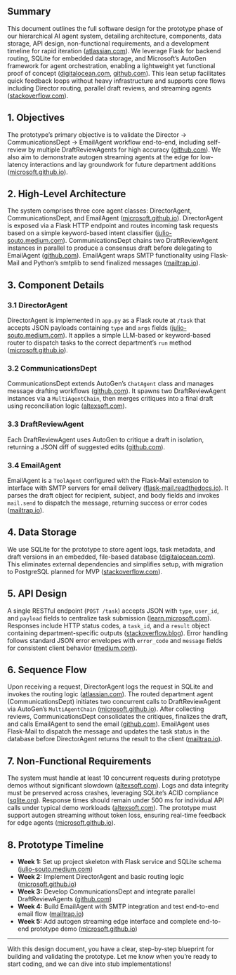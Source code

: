 ## Summary

This document outlines the full software design for the prototype phase of our hierarchical AI agent system, detailing architecture, components, data storage, API design, non-functional requirements, and a development timeline for rapid iteration ([atlassian.com][1]). We leverage Flask for backend routing, SQLite for embedded data storage, and Microsoft’s AutoGen framework for agent orchestration, enabling a lightweight yet functional proof of concept ([digitalocean.com][2], [github.com][3]). This lean setup facilitates quick feedback loops without heavy infrastructure and supports core flows including Director routing, parallel draft reviews, and streaming agents ([stackoverflow.com][4]).

## 1. Objectives

The prototype’s primary objective is to validate the Director → CommunicationsDept → EmailAgent workflow end-to-end, including self-review by multiple DraftReviewAgents for high accuracy ([github.com][5]). We also aim to demonstrate autogen streaming agents at the edge for low-latency interactions and lay groundwork for future department additions ([microsoft.github.io][6]).

## 2. High-Level Architecture

The system comprises three core agent classes: DirectorAgent, CommunicationsDept, and EmailAgent ([microsoft.github.io][6]). DirectorAgent is exposed via a Flask HTTP endpoint and routes incoming task requests based on a simple keyword-based intent classifier ([julio-souto.medium.com][7]). CommunicationsDept chains two DraftReviewAgent instances in parallel to produce a consensus draft before delegating to EmailAgent ([github.com][5]). EmailAgent wraps SMTP functionality using Flask-Mail and Python’s smtplib to send finalized messages ([mailtrap.io][8]).

## 3. Component Details

### 3.1 DirectorAgent

DirectorAgent is implemented in `app.py` as a Flask route at `/task` that accepts JSON payloads containing `type` and `args` fields ([julio-souto.medium.com][7]). It applies a simple LLM-based or keyword-based router to dispatch tasks to the correct department’s `run` method ([microsoft.github.io][9]).

### 3.2 CommunicationsDept

CommunicationsDept extends AutoGen’s `ChatAgent` class and manages message drafting workflows ([github.com][3]). It spawns two DraftReviewAgent instances via a `MultiAgentChain`, then merges critiques into a final draft using reconciliation logic ([altexsoft.com][10]).

### 3.3 DraftReviewAgent

Each DraftReviewAgent uses AutoGen to critique a draft in isolation, returning a JSON diff of suggested edits ([github.com][5]).

### 3.4 EmailAgent

EmailAgent is a `ToolAgent` configured with the Flask-Mail extension to interface with SMTP servers for email delivery ([flask-mail.readthedocs.io][11]). It parses the draft object for recipient, subject, and body fields and invokes `mail.send` to dispatch the message, returning success or error codes ([mailtrap.io][12]).

## 4. Data Storage

We use SQLite for the prototype to store agent logs, task metadata, and draft versions in an embedded, file-based database ([digitalocean.com][2]). This eliminates external dependencies and simplifies setup, with migration to PostgreSQL planned for MVP ([stackoverflow.com][4]).

## 5. API Design

A single RESTful endpoint (`POST /task`) accepts JSON with `type`, `user_id`, and `payload` fields to centralize task submission ([learn.microsoft.com][13]). Responses include HTTP status codes, a `task_id`, and a `result` object containing department-specific outputs ([stackoverflow.blog][14]). Error handling follows standard JSON error envelopes with `error_code` and `message` fields for consistent client behavior ([medium.com][15]).

## 6. Sequence Flow

Upon receiving a request, DirectorAgent logs the request in SQLite and invokes the routing logic ([atlassian.com][1]). The routed department agent (CommunicationsDept) initiates two concurrent calls to DraftReviewAgent via AutoGen’s `MultiAgentChain` ([microsoft.github.io][6]). After collecting reviews, CommunicationsDept consolidates the critiques, finalizes the draft, and calls EmailAgent to send the email ([github.com][5]). EmailAgent uses Flask-Mail to dispatch the message and updates the task status in the database before DirectorAgent returns the result to the client ([mailtrap.io][8]).

## 7. Non-Functional Requirements

The system must handle at least 10 concurrent requests during prototype demos without significant slowdown ([altexsoft.com][16]). Logs and data integrity must be preserved across crashes, leveraging SQLite’s ACID compliance ([sqlite.org][17]). Response times should remain under 500 ms for individual API calls under typical demo workloads ([altexsoft.com][16]). The prototype must support autogen streaming without token loss, ensuring real-time feedback for edge agents ([microsoft.github.io][6]).

## 8. Prototype Timeline

* **Week 1:** Set up project skeleton with Flask service and SQLite schema ([julio-souto.medium.com][7])
* **Week 2:** Implement DirectorAgent and basic routing logic ([microsoft.github.io][6])
* **Week 3:** Develop CommunicationsDept and integrate parallel DraftReviewAgents ([github.com][5])
* **Week 4:** Build EmailAgent with SMTP integration and test end-to-end email flow ([mailtrap.io][8])
* **Week 5:** Add autogen streaming edge interface and complete end-to-end prototype demo ([microsoft.github.io][9])

---

With this design document, you have a clear, step-by-step blueprint for building and validating the prototype. Let me know when you’re ready to start coding, and we can dive into stub implementations!

[1]: https://www.atlassian.com/work-management/knowledge-sharing/documentation/software-design-document?utm_source=chatgpt.com "Software Design Document [Tips & Best Practices] - Atlassian"
[2]: https://www.digitalocean.com/community/tutorials/how-to-use-an-sqlite-database-in-a-flask-application?utm_source=chatgpt.com "How To Use an SQLite Database in a Flask Application - DigitalOcean"
[3]: https://github.com/microsoft/autogen?utm_source=chatgpt.com "microsoft/autogen: A programming framework for agentic AI ... - GitHub"
[4]: https://stackoverflow.com/questions/27787667/use-sqlite3-for-prototyping-in-a-flask-app?utm_source=chatgpt.com "Use sqlite3 for prototyping in a flask app - python - Stack Overflow"
[5]: https://github.com/ag2ai/ag2?utm_source=chatgpt.com "ag2ai/ag2: AG2 (formerly AutoGen): The Open-Source ... - GitHub"
[6]: https://microsoft.github.io/autogen/stable//index.html?utm_source=chatgpt.com "AutoGen"
[7]: https://julio-souto.medium.com/a-flask-tutorial-in-few-minutes-with-sqlite-sqlalchemy-and-jinja2-95d36578904e?utm_source=chatgpt.com "A Flask Tutorial in few minutes with SQLite, SQLAlchemy and Jinja2"
[8]: https://mailtrap.io/blog/flask-email-sending/?utm_source=chatgpt.com "Flask Send Email: Tutorial with Code Snippets [2025] - Mailtrap"
[9]: https://microsoft.github.io/autogen/0.2/?utm_source=chatgpt.com "AutoGen 0.2 - Microsoft Open Source"
[10]: https://www.altexsoft.com/blog/functional-and-non-functional-requirements-specification-and-types/?utm_source=chatgpt.com "Functional and Nonfunctional Requirements Specification - AltexSoft"
[11]: https://flask-mail.readthedocs.io/?utm_source=chatgpt.com "Flask-Mail 0.10.0 documentation"
[12]: https://mailtrap.io/blog/flask-send-email-gmail/?utm_source=chatgpt.com "Flask Send Email Gmail: Tutorial with Code Snippets [2025] - Mailtrap"
[13]: https://learn.microsoft.com/en-us/azure/architecture/best-practices/api-design?utm_source=chatgpt.com "Web API Design Best Practices - Azure Architecture Center"
[14]: https://stackoverflow.blog/2020/03/02/best-practices-for-rest-api-design/?utm_source=chatgpt.com "Best practices for REST API design - The Stack Overflow Blog"
[15]: https://medium.com/%40lewis.devs/how-to-send-an-e-mail-with-flask-a13e751a5cab?utm_source=chatgpt.com "How to send an e-mail with Flask and Flask-Mail? | by Lewis ALLEDJI"
[16]: https://www.altexsoft.com/blog/non-functional-requirements/?utm_source=chatgpt.com "Nonfunctional Requirements: Examples, Types and Approaches"
[17]: https://www.sqlite.org/transactional.html?utm_source=chatgpt.com "SQLite Is Transactional"
